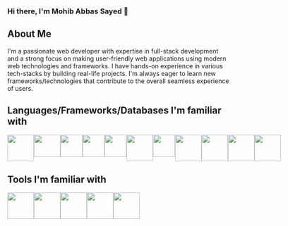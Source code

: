 ### Hi there, I'm Mohib Abbas Sayed 👋

## About Me
I'm a passionate web developer with expertise in full-stack development and a strong focus on making user-friendly web applications using modern web technologies and frameworks. I have hands-on experience in various tech-stacks by building real-life projects. I'm always eager to learn new frameworks/technologies that contribute to the overall seamless experience of users.

## Languages/Frameworks/Databases I'm familiar with
<div style="display: flex;">
  <img src="https://www.freepnglogos.com/uploads/html5-logo-png/html5-logo-devextreme-multi-purpose-controls-html-javascript-3.png" height="60"/>
  <img src="https://upload.wikimedia.org/wikipedia/commons/thumb/b/b2/Bootstrap_logo.svg/2560px-Bootstrap_logo.svg.png" width="60" height="50"/>
  <img src="https://static-00.iconduck.com/assets.00/nextjs-icon-512x512-11yvtwzn.png" height="50"/>
  <img src="https://upload.wikimedia.org/wikipedia/commons/thumb/a/a7/React-icon.svg/2300px-React-icon.svg.png" height="50"/>
  <img src="https://upload.wikimedia.org/wikipedia/commons/thumb/4/4c/Typescript_logo_2020.svg/2048px-Typescript_logo_2020.svg.png" height="50"/>
  <img src="https://res.cloudinary.com/startup-grind/image/upload/c_fill,dpr_2.0,f_auto,g_center,h_1080,q_100,w_1080/v1/gcs/platform-data-dsc/events/Tailwind_CSS_Logo.svg_GkNDLAs.png" height="60"/>
  <img src="https://upload.wikimedia.org/wikipedia/commons/thumb/2/27/PHP-logo.svg/2560px-PHP-logo.svg.png" height="50" weight="50"/>
  <img src="https://1000logos.net/wp-content/uploads/2020/08/MySQL-Logo.png" height="60"/>
   <img src="https://upload.wikimedia.org/wikipedia/commons/thumb/6/6a/JavaScript-logo.png/640px-JavaScript-logo.png" height="60"/>
  <img src="https://upload.wikimedia.org/wikipedia/commons/thumb/c/c3/Python-logo-notext.svg/1869px-Python-logo-notext.svg.png" height="60"/>
  <img src="https://cdn4.iconfinder.com/data/icons/logos-and-brands/512/181_Java_logo_logos-512.png" height="60"/>
</div>


## Tools I'm familiar with
<div style="display: flex;">
  <img src="https://upload.wikimedia.org/wikipedia/commons/3/33/Figma-logo.svg" height="60"/>
  <a href="https://www.framer.com/"><img src="https://cdn.iconscout.com/icon/free/png-256/free-framer-logo-3609961-3014601.png"  height="60"/></a>
  <img src="https://res.cloudinary.com/crunchbase-production/image/upload/c_lpad,f_auto,q_auto:eco,dpr_1/jqycac4nitgaoauawrxg" height="60"/>
  <img src="https://upload.wikimedia.org/wikipedia/commons/thumb/e/e0/Git-logo.svg/1280px-Git-logo.svg.png" height="60"/>
  <img src="https://1000logos.net/wp-content/uploads/2021/05/GitHub-logo.png" height="60"/>
</div>
